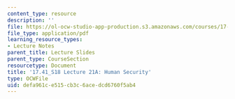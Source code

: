 ```yaml
---
content_type: resource
description: ''
file: https://ol-ocw-studio-app-production.s3.amazonaws.com/courses/17-41-introduction-to-international-relations-spring-2018/defa961ce515cb3c6acedcd6760f5ab4_MIT17_41S18_lec21a.pdf
file_type: application/pdf
learning_resource_types:
- Lecture Notes
parent_title: Lecture Slides
parent_type: CourseSection
resourcetype: Document
title: '17.41_S18 Lecture 21A: Human Security'
type: OCWFile
uid: defa961c-e515-cb3c-6ace-dcd6760f5ab4
---
```

